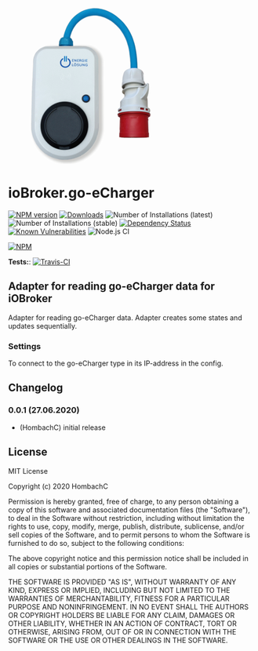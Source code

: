 ![Logo](admin/go-eCharger.png)
# ioBroker.go-eCharger

[![NPM version](http://img.shields.io/npm/v/iobroker.go-eCharger.svg)](https://www.npmjs.com/package/iobroker.go-eCharger)
[![Downloads](https://img.shields.io/npm/dm/iobroker.go-eCharger.svg)](https://www.npmjs.com/package/iobroker.go-eCharger)
![Number of Installations (latest)](http://ioBroker.live/badges/template-installed.svg)
![Number of Installations (stable)](http://ioBroker.live/badges/template-stable.svg)
[![Dependency Status](https://img.shields.io/david/hombach/ioBroker.go-eCharger.svg)](https://david-dm.org/hombach/ioBroker.go-eCharger)
[![Known Vulnerabilities](https://snyk.io/test/github/hombach/ioBroker.go-eCharger/badge.svg)](https://snyk.io/test/github/hombach/ioBroker.go-eCharger)
![Node.js CI](https://github.com/hombach/ioBroker.go-eCharger/workflows/Node.js%20CI/badge.svg)

[![NPM](https://nodei.co/npm/iobroker.go-eCharger.png?downloads=true)](https://nodei.co/npm/iobroker.go-eCharger/)

**Tests:**: [![Travis-CI](http://img.shields.io/travis/hombach/ioBroker.go-eCharger/master.svg)](https://travis-ci.org/hombach/ioBroker.go-eCharger)

## Adapter for reading go-eCharger data for iOBroker
Adapter for reading go-eCharger data. Adapter creates some states and updates sequentially.

### Settings
To connect to the go-eCharger type in its IP-address in the config.

## Changelog

### 0.0.1 (27.06.2020)
* (HombachC) initial release

## License
MIT License

Copyright (c) 2020 HombachC

Permission is hereby granted, free of charge, to any person obtaining a copy
of this software and associated documentation files (the "Software"), to deal
in the Software without restriction, including without limitation the rights
to use, copy, modify, merge, publish, distribute, sublicense, and/or sell
copies of the Software, and to permit persons to whom the Software is
furnished to do so, subject to the following conditions:

The above copyright notice and this permission notice shall be included in all
copies or substantial portions of the Software.

THE SOFTWARE IS PROVIDED "AS IS", WITHOUT WARRANTY OF ANY KIND, EXPRESS OR
IMPLIED, INCLUDING BUT NOT LIMITED TO THE WARRANTIES OF MERCHANTABILITY,
FITNESS FOR A PARTICULAR PURPOSE AND NONINFRINGEMENT. IN NO EVENT SHALL THE
AUTHORS OR COPYRIGHT HOLDERS BE LIABLE FOR ANY CLAIM, DAMAGES OR OTHER
LIABILITY, WHETHER IN AN ACTION OF CONTRACT, TORT OR OTHERWISE, ARISING FROM,
OUT OF OR IN CONNECTION WITH THE SOFTWARE OR THE USE OR OTHER DEALINGS IN THE
SOFTWARE.
